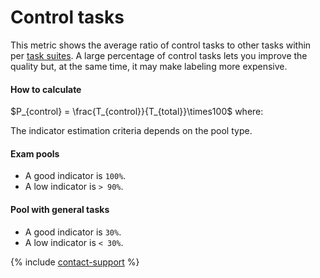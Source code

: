 # Control tasks

This metric shows the average ratio of control tasks to other tasks within per [task suites](../../../glossary.md#task-page-ru). A large percentage of control tasks lets you improve the quality but, at the same time, it may make labeling more expensive.

#### How to calculate

$P_{control} = \frac{T_{control}}{T_{total}}\times100$
where:

The indicator estimation criteria depends on the pool type.

#### Exam pools

- A good indicator is `100%`.
- A low indicator is `> 90%`.

#### Pool with general tasks

- A good indicator is `30%`.
- A low indicator is `< 30%`.

{% include [contact-support](../../_includes/contact-support-help.md) %}